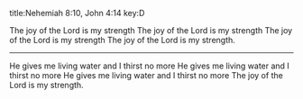 title:Nehemiah 8:10, John 4:14
key:D


The joy of the Lord is my strength
The joy of the Lord is my strength
The joy of the Lord is my strength
The joy of the Lord is my strength.

---

He gives me living water and I thirst no more
He gives me living water and I thirst no more
He gives me living water and I thirst no more
The joy of the Lord is my strength.

